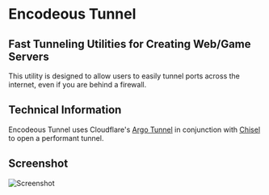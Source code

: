 # Encodeous Tunnel

## Fast Tunneling Utilities for Creating Web/Game Servers

  This utility is designed to allow users to easily tunnel ports across the internet, even if you are behind a firewall.

## Technical Information

  Encodeous Tunnel uses Cloudflare's [Argo Tunnel](https://github.com/cloudflare/cloudflared) in conjunction with [Chisel](https://github.com/jpillora/chisel) to open a performant tunnel.

## Screenshot

![Screenshot](https://i.imgur.com/mmqmeYh.png)

